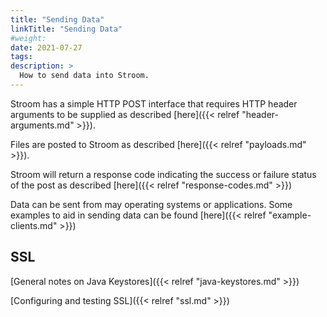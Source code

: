 ```yaml
---
title: "Sending Data"
linkTitle: "Sending Data"
#weight:
date: 2021-07-27
tags: 
description: >
  How to send data into Stroom.
---
```


Stroom has a simple HTTP POST interface that requires HTTP header arguments to be supplied as described [here]({{< relref "header-arguments.md" >}}).

Files are posted to Stroom as described [here]({{< relref "payloads.md" >}}).

Stroom will return a response code indicating the success or failure status of the post as described [here]({{< relref "response-codes.md" >}})

Data can be sent from may operating systems or applications. Some examples to aid in sending data can be found [here]({{< relref "example-clients.md" >}})

## SSL

[General notes on Java Keystores]({{< relref "java-keystores.md" >}})

[Configuring and testing SSL]({{< relref "ssl.md" >}})
